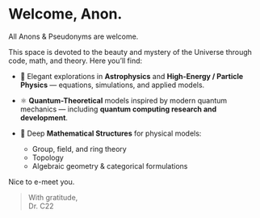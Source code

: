 
 # Welcome, Anon.

All Anons & Pseudonyms are welcome.

This space is devoted to the beauty and mystery of the Universe through code, math, and theory. Here you’ll find:

- 🌌 Elegant explorations in **Astrophysics** and **High-Energy / Particle Physics** — equations, simulations, and applied models. 

- ⚛️ **Quantum-Theoretical** models inspired by modern quantum mechanics — including **quantum computing research and development**. 

- 📐 Deep **Mathematical Structures** for physical models:
  - Group, field, and ring theory
  - Topology
  - Algebraic geometry & categorical formulations

Nice to e-meet you. 

> With gratitude,  
> Dr. C22

<!---
cherenkova22/cherenkova22 is a ✨ special ✨ repository because its `README.md` (this file) appears on your GitHub profile.
You can click the Preview link to take a look at your changes.
--->
